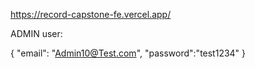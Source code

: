 https://record-capstone-fe.vercel.app/

ADMIN user:

{
    "email": "Admin10@Test.com",
    "password":"test1234"
}
